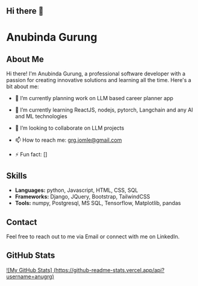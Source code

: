## Hi there 👋

<!--
**Anugrg/Anugrg** is a ✨ _special_ ✨ repository because its `README.md` (this file) appears on your GitHub profile.

Here are some ideas to get you started:

- 🔭 I’m currently working on ...
- 🌱 I’m currently learning ...
- 👯 I’m looking to collaborate on ...
- 🤔 I’m looking for help with ...
- 💬 Ask me about ...
- 📫 How to reach me: ...
- 😄 Pronouns: ...
- ⚡ Fun fact: ...
-->
# Anubinda Gurung

## About Me
Hi there! I'm Anubinda Gurung, a professional software developer with a passion for creating innovative solutions and learning all the time. Here's a bit about me:

- 🔭 I’m currently planning work on LLM based career planner app
- 🌱 I’m currently learning ReactJS, nodejs, pytorch, Langchain and any AI and ML technologies
- 👯 I’m looking to collaborate on LLM projects

- 📫 How to reach me: grg.jomle@gmail.com
- ⚡ Fun fact: []

## Skills
- **Languages:** python, Javascript, HTML, CSS, SQL
- **Frameworks:** Django, JQuery, Bootstrap, TailwindCSS
- **Tools:** numpy, Postgresql, MS SQL, Tensorflow, Matplotlib, pandas
## Contact
Feel free to reach out to me via Email or connect with me on LinkedIn.

## GitHub Stats
[![My GitHub Stats] (https://github-readme-stats.vercel.app/api?username=anugrg)]()


